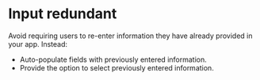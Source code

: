 # Input redundant

Avoid requiring users to re-enter information they have already provided in your app. Instead:

- Auto-populate fields with previously entered information.
- Provide the option to select previously entered information.
